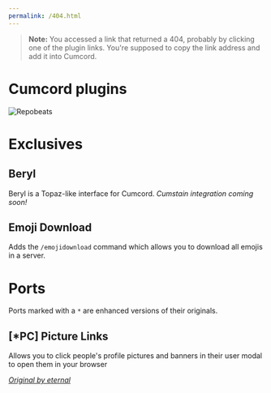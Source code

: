 ```yaml
---
permalink: /404.html
---
```

> **Note:** You accessed a link that returned a 404, probably by clicking one of the plugin links. You're supposed to copy the link address and add it into Cumcord.

# Cumcord plugins

![Repobeats](https://repobeats.axiom.co/api/embed/4ed4e71c22f9dd6bcc02e3309709b392bfaa73f3.svg "Repobeats analytics image")

# Exclusives

## Beryl

Beryl is a Topaz-like interface for Cumcord. _Cumstain integration coming soon!_

## Emoji Download

Adds the `/emojidownload` command which allows you to download all emojis in a server.

# Ports

Ports marked with a `*` are enhanced versions of their originals.

## [*PC] Picture Links

Allows you to click people's profile pictures and banners in their user modal to open them in your
browser

[_Original by eternal_](https://github.com/discord-modifications/picture-link)
